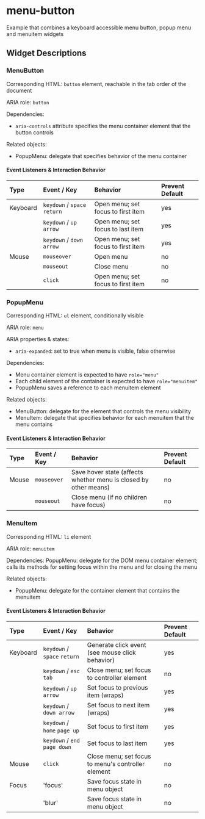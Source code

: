 # menu-button
Example that combines a keyboard accessible menu button, popup menu and menuitem widgets

## Widget Descriptions

### MenuButton
Corresponding HTML: `button` element, reachable in the tab order of the document

ARIA role:  `button`

Dependencies:

* `aria-controls` attribute specifies the menu container element that the button controls

Related objects:

* PopupMenu: delegate that specifies behavior of the menu container

#### Event Listeners & Interaction Behavior

| Type         | Event / Key                  | Behavior                           | Prevent Default |
| :----------- | :--------------------------- |:---------------------------------- | :-------------- |
| Keyboard     | `keydown` / `space` `return` | Open menu; set focus to first item | yes |
|              | `keydown` / `up arrow`       | Open menu; set focus to last item  | yes |
|              | `keydown` / `down arrow`     | Open menu; set focus to first item | yes |
| Mouse        | `mouseover`                  | Open menu                          | no  |
|              | `mouseout`                   | Close menu                         | no  |
|              | `click`                      | Open menu; set focus to first item | no  |

### PopupMenu
Corresponding HTML: `ul` element, conditionally visible

ARIA role:  `menu`

ARIA properties & states:

* `aria-expanded`: set to true when menu is visible, false otherwise

Dependencies:

* Menu container element is expected to have `role="menu"`
* Each child element of the container is expected to have `role="menuitem"`
* PopupMenu saves a reference to each menuitem element

Related objects:

* MenuButton: delegate for the element that controls the menu visibility
* MenuItem: delegate that specifies behavior for each menuitem that the menu contains

#### Event Listeners & Interaction Behavior

| Type         | Event / Key         | Behavior      | Prevent Default |
| :----------- | :------------------ |:------------- | :-------------- |
| Mouse        | `mouseover`         | Save hover state (affects whether menu is closed by other means)  | no |
|              | `mouseout`          | Close menu (if no children have focus) | no |

### MenuItem
Corresponding HTML: `li` element

ARIA role:  `menuitem`

Dependencies: PopupMenu: delegate for the DOM menu container element; calls its methods for
setting focus within the menu and for closing the menu

Related objects:

* PopupMenu: delegate for the container element that contains the menuitem

#### Event Listeners & Interaction Behavior

| Type         | Event / Key                    | Behavior                           | Prevent Default |
| :----------- | :----------------------------- |:---------------------------------- | :-------------- |
| Keyboard     | `keydown` / `space` `return`   | Generate click event (see mouse click behavior) | yes |
|              | `keydown` / `esc` `tab`        | Close menu; set focus to controller element | no |
|              | `keydown` / `up arrow`         | Set focus to previous item (wraps) | yes |
|              | `keydown` / `down arrow`       | Set focus to next item (wraps)     | yes |
|              | `keydown` / `home` `page up`   | Set focus to first item            | yes |
|              | `keydown` / `end` `page down`  | Set focus to last item             | yes |
| Mouse        | `click`                        | Close menu; set focus to menu's controller element | no |
| Focus        | 'focus'                        | Save focus state in menu object    | no |
|              | 'blur'                         | Save focus state in menu object    | no |
